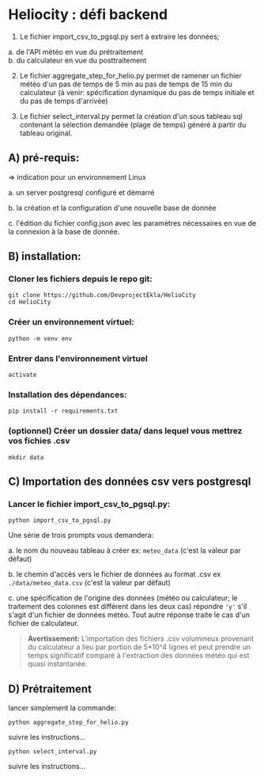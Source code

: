 # Heliocity : défi backend


1) Le fichier import_csv_to_pgsql.py sert à extraire les données;

a. de l'API météo en vue du prétraitement   
b. du calculateur en vue du posttraitement 
  

2) Le fichier aggregate_step_for_helio.py permet de ramener un fichier météo d'un pas de temps de 5 min au pas de temps de 15 min du calculateur (à venir: spécification dynamique du pas de temps initiale et du pas de temps d'arrivée)

3) Le fichier select_interval.py permet la création d'un sous tableau sql contenant la sélection demandée (plage de temps) généré à partir du tableau original.

## A) pré-requis:  

=> indication pour un environnement Linux

a. un server postgresql configuré et démarré 

b. la création et la configuration d'une nouvelle base de donnée

c. l'édition du fichier config.json avec les paramètres nécessaires en vue de la connexion à la base de donnée.

## B) installation:

### Cloner les fichiers depuis le repo git:

`git clone https://github.com/DevprojectEkla/HelioCity`  
`cd HelioCity`

### Créer un environnement virtuel:

`python -m venv env`

### Entrer dans l'environnement virtuel

`activate`

### Installation des dépendances:

`pip install -r requirements.txt`

### (optionnel) Créer un dossier data/ dans lequel vous mettrez vos fichies .csv

`mkdir data`

## C) Importation des données csv vers postgresql 

### Lancer le fichier import_csv_to_pgsql.py:

`python import_csv_to_pgsql.py`

Une série de trois prompts vous demandera:

a. le nom du nouveau tableau à créer
ex: `meteo_data` (c'est la valeur par défaut)

b. le chemin d'accès vers le fichier de données au format .csv
ex `./data/meteo_data.csv` (c'est la valeur par défaut)

c. une spécification de l'origine des données (météo ou calculateur; le traitement des colonnes est différent dans les deux cas) répondre `'y'` s'il s'agit d'un fichier de données météo. Tout autre réponse traite le cas d'un fichier de calculateur.

> **Avertissement:** L'importation des fichiers .csv volumineux provenant du calculateur a lieu par portion de 5*10^4 lignes et peut prendre un temps significatif comparé à l'extraction des données météo qui est quasi instantanée.

## D) Prétraitement

lancer simplement la commande:

`python aggregate_step_for_helio.py`

suivre les instructions...

`python select_interval.py`

suivre les instructions...
